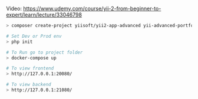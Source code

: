Video: https://www.udemy.com/course/yii-2-from-beginner-to-expert/learn/lecture/33046798

```bash
> composer create-project yiisoft/yii2-app-advanced yii-advanced-portfolio

# Set Dev or Prod env
> php init

# To Run go to project folder
> docker-compose up

# To view frontend
> http://127.0.0.1:20080/

# To view backend
> http://127.0.0.1:21080/
```